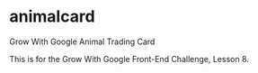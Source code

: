 # animalcard
Grow With Google Animal Trading Card

This is for the Grow With Google Front-End Challenge, Lesson 8. 
